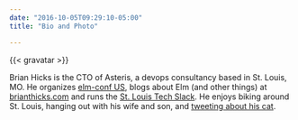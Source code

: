 ```yaml
---
date: "2016-10-05T09:29:10-05:00"
title: "Bio and Photo"

---
```


{{< gravatar >}}

Brian Hicks is the CTO of Asteris, a devops consultancy based in St. Louis, MO.
He organizes [elm-conf US](https://www.elm-conf.us/), blogs about Elm (and other
things) at [brianthicks.com](https://www.brianthicks.com/) and runs
the [St. Louis Tech Slack](https://stl-tech.github.io). He enjoys biking around
St. Louis, hanging out with his wife and son,
and [tweeting about his cat](https://twitter.com/brianhicks).
